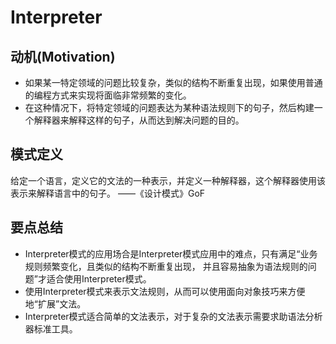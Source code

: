 # Interpreter

## 动机(Motivation)
+ 如果某一特定领域的问题比较复杂，类似的结构不断重复出现，如果使用普通的编程方式来实现将面临非常频繁的变化。
+ 在这种情况下，将特定领域的问题表达为某种语法规则下的句子，然后构建一个解释器来解释这样的句子，从而达到解决问题的目的。

## 模式定义
给定一个语言，定义它的文法的一种表示，并定义一种解释器，这个解释器使用该表示来解释语言中的句子。
——《设计模式》GoF


## 要点总结
+ Interpreter模式的应用场合是Interpreter模式应用中的难点，只有满足“业务规则频繁变化，且类似的结构不断重复出现，
并且容易抽象为语法规则的问题”才适合使用Interpreter模式。
+ 使用Interpreter模式来表示文法规则，从而可以使用面向对象技巧来方便地“扩展”文法。
+ Interpreter模式适合简单的文法表示，对于复杂的文法表示需要求助语法分析器标准工具。
